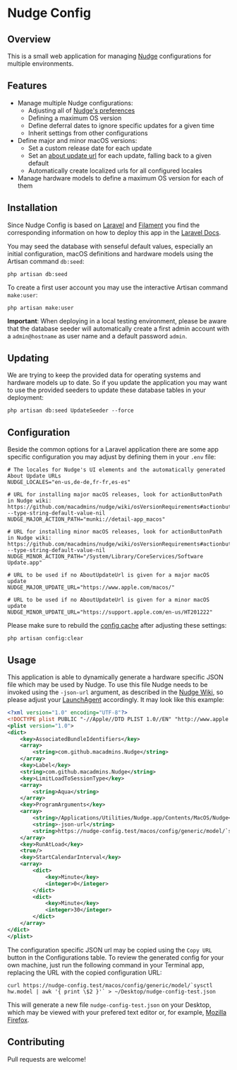 # Nudge Config

## Overview

This is a small web application for managing [Nudge](https://github.com/macadmins/nudge) configurations for multiple environments.

## Features

- Manage multiple Nudge configurations:
  - Adjusting all of [Nudge's preferences](https://github.com/macadmins/nudge/wiki/Preferences)
  - Defining a maximum OS version
  - Define deferral dates to ignore specific updates for a given time
  - Inherit settings from other configurations
- Define major and minor macOS versions:
  - Set a custom release date for each update
  - Set an [about update url](https://github.com/macadmins/nudge/wiki/aboutUpdateURLs) for each update, falling back to a given default
  - Automatically create localized urls for all configured locales
- Manage hardware models to define a maximum OS version for each of them

## Installation

Since Nudge Config is based on [Laravel](https://laravel.com) and [Filament](https://filamentphp.com) you find the corresponding information on how to deploy this app in the [Laravel Docs](https://laravel.com/docs/11.x/deployment).

You may seed the database with senseful default values, especially an initial configuration, macOS definitions and hardware models using the Artisan command `db:seed`:

```shell
php artisan db:seed
```

To create a first user account you may use the interactive Artisan command `make:user`:

```shell
php artisan make:user
```

**Important**: When deploying in a local testing environment, please be aware that the database seeder will automatically create a first admin account with a `admin@hostname` as user name and a default password `admin`.

## Updating

We are trying to keep the provided data for operating systems and hardware models up to date. So if you update the application you may want to use the provided seeders to update these database tables in your deployment:

```shell
php artisan db:seed UpdateSeeder --force
```

## Configuration

Beside the common options for a Laravel application there are some app specific configuration you may adjust by defining them in your `.env` file:

```env
# The locales for Nudge's UI elements and the automatically generated About Update URLs
NUDGE_LOCALES="en-us,de-de,fr-fr,es-es"

# URL for installing major macOS releases, look for actionButtonPath in Nudge wiki: https://github.com/macadmins/nudge/wiki/osVersionRequirements#actionbuttonpath---type-string-default-value-nil
NUDGE_MAJOR_ACTION_PATH="munki://detail-app_macos"

# URL for installing minor macOS releases, look for actionButtonPath in Nudge wiki: https://github.com/macadmins/nudge/wiki/osVersionRequirements#actionbuttonpath---type-string-default-value-nil
NUDGE_MINOR_ACTION_PATH="/System/Library/CoreServices/Software Update.app"

# URL to be used if no AboutUpdateUrl is given for a major macOS update
NUDGE_MAJOR_UPDATE_URL="https://www.apple.com/macos/"

# URL to be used if no AboutUpdateUrl is given for a minor macOS update
NUDGE_MINOR_UPDATE_URL="https://support.apple.com/en-us/HT201222"
```

Please make sure to rebuild the [config cache](https://laravel.com/docs/11.x/configuration#configuration-caching) after adjusting these settings:

```shell
php artisan config:clear
```

## Usage

This application is able to dynamically generate a hardware specific JSON file which may be used by Nudge. To use this file Nudge needs to be invoked using the `-json-url` argument, as described in the [Nudge Wiki](https://github.com/macadmins/nudge/wiki/Command-Line-Arguments#json-url--json-url), so please adjust your [LaunchAgent](https://github.com/macadmins/nudge/wiki/Getting-Started#launchagent) accordingly. It may look like this example:

```xml
<?xml version="1.0" encoding="UTF-8"?>
<!DOCTYPE plist PUBLIC "-//Apple//DTD PLIST 1.0//EN" "http://www.apple.com/DTDs/PropertyList-1.0.dtd">
<plist version="1.0">
<dict>
    <key>AssociatedBundleIdentifiers</key>
    <array>
        <string>com.github.macadmins.Nudge</string>
    </array>
    <key>Label</key>
    <string>com.github.macadmins.Nudge</string>
    <key>LimitLoadToSessionType</key>
    <array>
        <string>Aqua</string>
    </array>
    <key>ProgramArguments</key>
    <array>
        <string>/Applications/Utilities/Nudge.app/Contents/MacOS/Nudge</string>
        <string>-json-url</string>
        <string>https://nudge-config.test/macos/config/generic/model/`sysctl hw.model | awk '{ print \$2 }'`</string>
    </array>
    <key>RunAtLoad</key>
    <true/>
    <key>StartCalendarInterval</key>
    <array>
        <dict>
            <key>Minute</key>
            <integer>0</integer>
        </dict>
        <dict>
            <key>Minute</key>
            <integer>30</integer>
        </dict>
    </array>
</dict>
</plist>
```

The configuration specific JSON url may be copied using the `Copy URL` button in the Configurations table. To review the generated config for your own machine, just run the following command in your Terminal app, replacing the URL with the copied configuration URL:

```shell
curl https://nudge-config.test/macos/config/generic/model/`sysctl hw.model | awk '{ print \$2 }'` > ~/Desktop/nudge-config-test.json
```

This will generate a new file `nudge-config-test.json` on your Desktop, which may be viewed with your prefered text editor or, for example, [Mozilla Firefox](https://www.mozilla.org/firefox/).

## Contributing

Pull requests are welcome!
